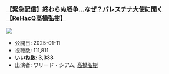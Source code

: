 ### [【緊急配信】終わらぬ戦争…なぜ？パレスチナ大使に聞く【ReHacQ高橋弘樹】](https://www.youtube.com/watch?v=JMzQPGlZIz8)
[![](https://img.youtube.com/vi/JMzQPGlZIz8/sddefault.jpg)](https://www.youtube.com/watch?v=JMzQPGlZIz8)
-   公開日: 2025-01-11
-   視聴数: 111,811
-   **いいね数: 3,333**
-   出演者: ワリード・シアム, [高橋弘樹](/rehacq_fan/people/高橋弘樹 "wikilink")
